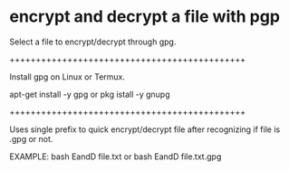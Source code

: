 # encrypt and decrypt a file with pgp

Select a file to encrypt/decrypt through gpg.
    
+++++++++++++++++++++++++++++++++++++++++++++

Install gpg on Linux or Termux.

apt-get install -y gpg
  or
pkg istall -y gnupg

+++++++++++++++++++++++++++++++++++++++++++++

Uses single prefix to quick encrypt/decrypt file after recognizing if file is .gpg or not.

EXAMPLE: 
  bash EandD file.txt
    or
  bash EandD file.txt.gpg
